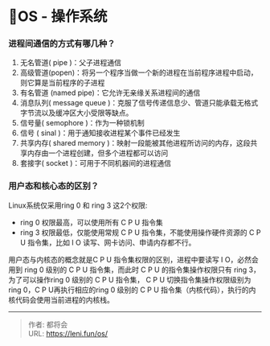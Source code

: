 # 🚩OS - 操作系统


### 进程间通信的方式有哪几种？

1. 无名管道( pipe )：父子进程通信
2. 高级管道(popen)：将另一个程序当做一个新的进程在当前程序进程中启动，则它算是当前程序的子进程
3. 有名管道 (named pipe)：它允许无亲缘关系进程间的通信
4. 消息队列( message queue )：克服了信号传递信息少、管道只能承载无格式字节流以及缓冲区大小受限等缺点。
5. 信号量( semophore )：作为一种锁机制
6. 信号 ( sinal )：用于通知接收进程某个事件已经发生
7. 共享内存( shared memory )：映射一段能被其他进程所访问的内存，这段共享内存由一个进程创建，但多个进程都可以访问
8. 套接字( socket )：可用于不同机器间的进程通信

<!--more-->

### 用户态和核心态的区别？

Linux系统仅采用ring 0 和 ring 3 这2个权限:

- ring 0 权限最高，可以使用所有 C P U 指令集
- ring 3 权限最低，仅能使用常规 C P U 指令集，不能使用操作硬件资源的 C P U 指令集，比如 I O 读写、网卡访问、申请内存都不行。

用户态与内核态的概念就是C P U 指令集权限的区别，进程中要读写 I O，必然会用到 ring 0 级别的 C P U 指令集，而此时 C P U 的指令集操作权限只有 ring 3，为了可以操作ring 0 级别的 C P U 指令集， C P U 切换指令集操作权限级别为 ring 0，C P U再执行相应的ring 0 级别的 C P U 指令集（内核代码），执行的内核代码会使用当前进程的内核栈。


---

> 作者: 都将会  
> URL: https://leni.fun/os/  

